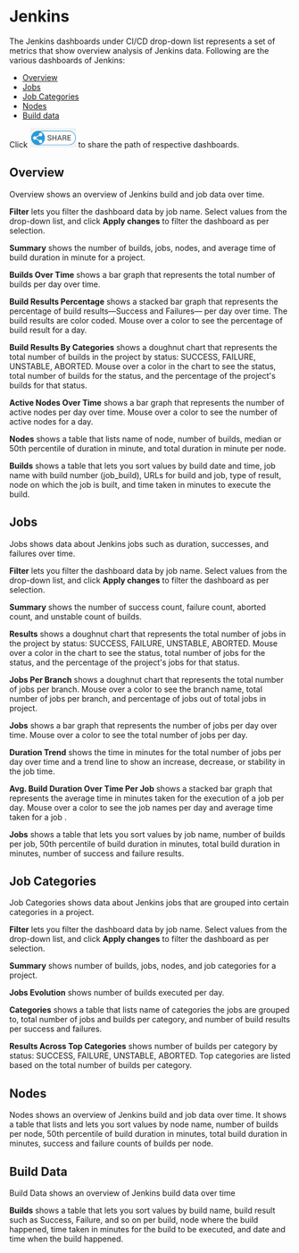 # Jenkins

The Jenkins dashboards under CI/CD drop-down list represents a set of metrics that show overview analysis of Jenkins data. Following are the various dashboards of Jenkins:

* [Overview](jenkins.md#overview)
* [Jobs](jenkins.md#jobs)
* [Job Categories](jenkins.md#job-categories)
* [Nodes](jenkins.md#nodes)
* [Build data](jenkins.md#build-data)

Click ![](../../../../.gitbook/assets/share-icon.png) to share the path of respective dashboards.

## Overview

Overview shows an overview of Jenkins build and job data over time.

**Filter** lets you filter the dashboard data by job name. Select values from the drop-down list, and click **Apply changes** to filter the dashboard as per selection.

**Summary** shows the number of builds, jobs, nodes, and average time of build duration in minute for a project.

**Builds Over Time** shows a bar graph that represents the total number of builds per day over time.

**Build Results Percentage** shows a stacked bar graph that represents the percentage of build results—Success and Failures— per day over time. The build results are color coded. Mouse over a color to see the percentage of build result for a day.

**Build Results By Categories** shows a doughnut chart that represents the total number of builds in the project by status: SUCCESS, FAILURE, UNSTABLE, ABORTED. Mouse over a color in the chart to see the status, total number of builds for the status, and the percentage of the project's builds for that status.

**Active Nodes Over Time** shows a bar graph that represents the  number of active nodes per day over time. Mouse over a color to see the number of active nodes for a day.

**Nodes** shows a table that lists name of node, number of builds, median or 50th percentile of duration in minute,  and total duration in minute per node.

**Builds** shows a table that lets you sort values by build date and time, job name with build number \(job\_build\), URLs for build and job, type of result, node on which the job is built, and time taken in minutes to execute the build.

## Jobs

Jobs shows data about Jenkins jobs such as duration, successes, and failures over time.

**Filter** lets you filter the dashboard data by job name. Select values from the drop-down list, and click **Apply changes** to filter the dashboard as per selection.

**Summary** shows the number of success count, failure count, aborted count, and unstable count of builds.

**Results** shows a doughnut chart that represents the total number of jobs in the project by status: SUCCESS, FAILURE, UNSTABLE, ABORTED. Mouse over a color in the chart to see the status, total number of jobs for the status, and the percentage of the project's jobs for that status.

**Jobs Per Branch** shows a doughnut chart that represents the total number of jobs per branch. Mouse over a color to see the branch name, total number of jobs per branch, and percentage of jobs out of total jobs in project.

**Jobs** shows a bar graph that represents the number of jobs per day over time. Mouse over a color to see the total number of jobs per day.

**Duration Trend** shows the time in minutes for the total number of jobs per day over time and a trend line to show an increase, decrease, or stability in the job time.

**Avg. Build Duration Over Time Per Job** shows a stacked bar graph that represents the average time in minutes taken for the execution of a job per day. Mouse over a color to see the job names per day and average time taken for a job .

**Jobs** shows a table that lets you sort values by job name, number of builds per job, 50th percentile of build duration in minutes, total build duration in minutes, number of success and failure results.

## Job Categories

Job Categories shows data about Jenkins jobs that are grouped into certain categories in a project.

**Filter** lets you filter the dashboard data by job name. Select values from the drop-down list, and click **Apply changes** to filter the dashboard as per selection.

**Summary** shows number of builds, jobs, nodes, and job categories for a project.

**Jobs Evolution** shows number of builds executed per day.

**Categories** shows a table that lists name of categories the jobs are grouped to, total number of jobs and builds per category, and number of build results per success and failures.

**Results Across Top Categories** shows number of builds per category by status: SUCCESS, FAILURE, UNSTABLE, ABORTED. Top categories are listed based on the total number of builds per category.

## Nodes

Nodes shows an overview of Jenkins build and job data over time. It shows a table that lists and  lets you sort values by node name, number of builds per node, 50th percentile of build duration in minutes, total build duration in minutes, success and failure counts of builds per node.

## Build Data

Build Data shows an overview of Jenkins build data over time

**Builds** shows a table that lets you sort values by build name, build result such as Success, Failure, and so on per build, node where the build happened, time taken in minutes for the build to be executed, and date and time when the build happened.

